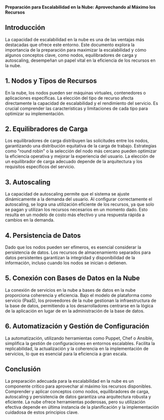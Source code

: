 **Preparación para Escalabilidad en la Nube: Aprovechando al Máximo los Recursos**

## Introducción
La capacidad de escalabilidad en la nube es una de las ventajas más destacadas que ofrece este entorno. Este documento explora la importancia de la preparación para maximizar la escalabilidad y cómo algunos conceptos clave, como nodos, equilibradores de carga y autoscaling, desempeñan un papel vital en la eficiencia de los recursos en la nube.

## 1. Nodos y Tipos de Recursos
En la nube, los nodos pueden ser máquinas virtuales, contenedores o aplicaciones específicas. La elección del tipo de recurso afecta directamente la capacidad de escalabilidad y el rendimiento del servicio. Es crucial comprender las características y limitaciones de cada tipo para optimizar su implementación.

## 2. Equilibradores de Carga
Los equilibradores de carga distribuyen las solicitudes entre los nodos, garantizando una distribución equitativa de la carga de trabajo. Estrategias como "round robin" o la selección del nodo más cercano pueden optimizar la eficiencia operativa y mejorar la experiencia del usuario. La elección de un equilibrador de carga adecuado depende de la arquitectura y los requisitos específicos del servicio.

## 3. Autoscaling
La capacidad de autoscaling permite que el sistema se ajuste dinámicamente a la demanda del usuario. Al configurar correctamente el autoscaling, se logra una utilización eficiente de los recursos, ya que solo se pagan y utilizan los recursos necesarios en un momento dado. Esto resulta en un modelo de costo más efectivo y una respuesta rápida a cambios en la demanda.

## 4. Persistencia de Datos
Dado que los nodos pueden ser efímeros, es esencial considerar la persistencia de datos. Los recursos de almacenamiento separados para datos persistentes garantizan la integridad y disponibilidad de la información, incluso cuando los nodos se inician o detienen.

## 5. Conexión con Bases de Datos en la Nube
La conexión de servicios en la nube a bases de datos en la nube proporciona coherencia y eficiencia. Bajo el modelo de plataforma como servicio (PaaS), los proveedores de la nube gestionan la infraestructura de la base de datos, permitiendo a los desarrolladores centrarse en la lógica de la aplicación en lugar de en la administración de la base de datos.

## 6. Automatización y Gestión de Configuración
La automatización, utilizando herramientas como Puppet, Chef o Ansible, simplifica la gestión de configuraciones en entornos escalables. Facilita la replicabilidad, la actualización y la coherencia en la implementación de servicios, lo que es esencial para la eficiencia a gran escala.

## Conclusión
La preparación adecuada para la escalabilidad en la nube es un componente crítico para aprovechar al máximo los recursos disponibles. Comprender y aplicar conceptos como nodos, equilibradores de carga, autoscaling y persistencia de datos garantiza una arquitectura robusta y eficiente. La nube ofrece herramientas poderosas, pero su utilización efectiva depende en última instancia de la planificación y la implementación cuidadosa de estos principios clave.